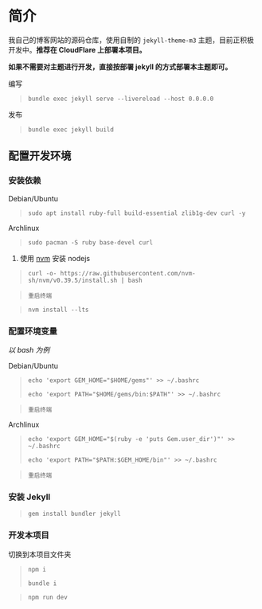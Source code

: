 # 简介

我自己的博客网站的源码仓库，使用自制的 `jekyll-theme-m3` 主题，目前正积极开发中。**推荐在 CloudFlare 上部署本项目。**

**如果不需要对主题进行开发，直接按部署 jekyll 的方式部署本主题即可。**

编写

> ```
> bundle exec jekyll serve --livereload --host 0.0.0.0
> ```

发布

> ```
> bundle exec jekyll build
> ```

## 配置开发环境

### 安装依赖

Debian/Ubuntu

> ```
> sudo apt install ruby-full build-essential zlib1g-dev curl -y
> ```

Archlinux

> ```
> sudo pacman -S ruby base-devel curl
> ```

1. 使用 [nvm](https://github.com/nvm-sh/nvm) 安装 nodejs

> ```
> curl -o- https://raw.githubusercontent.com/nvm-sh/nvm/v0.39.5/install.sh | bash
> ```

> `重启终端`

> ```
> nvm install --lts
> ```

### 配置环境变量

_以 bash 为例_

Debian/Ubuntu

> ```
> echo 'export GEM_HOME="$HOME/gems"' >> ~/.bashrc
> ```
>
> ```
> echo 'export PATH="$HOME/gems/bin:$PATH"' >> ~/.bashrc
> ```

> `重启终端`

Archlinux

> ```
> echo 'export GEM_HOME="$(ruby -e 'puts Gem.user_dir')"' >> ~/.bashrc
> ```
>
> ```
> echo 'export PATH="$PATH:$GEM_HOME/bin"' >> ~/.bashrc
> ```

> `重启终端`

### 安装 Jekyll

> ```
> gem install bundler jekyll
> ```

### 开发本项目

切换到本项目文件夹

> ```
> npm i
> ```
>
> ```
> bundle i
> ```

> ```
> npm run dev
> ```
